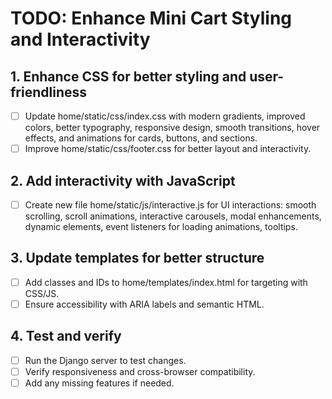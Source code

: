 # TODO: Enhance Mini Cart Styling and Interactivity

## 1. Enhance CSS for better styling and user-friendliness
   - [ ] Update home/static/css/index.css with modern gradients, improved colors, better typography, responsive design, smooth transitions, hover effects, and animations for cards, buttons, and sections.
   - [ ] Improve home/static/css/footer.css for better layout and interactivity.

## 2. Add interactivity with JavaScript
   - [ ] Create new file home/static/js/interactive.js for UI interactions: smooth scrolling, scroll animations, interactive carousels, modal enhancements, dynamic elements, event listeners for loading animations, tooltips.

## 3. Update templates for better structure
   - [ ] Add classes and IDs to home/templates/index.html for targeting with CSS/JS.
   - [ ] Ensure accessibility with ARIA labels and semantic HTML.

## 4. Test and verify
   - [ ] Run the Django server to test changes.
   - [ ] Verify responsiveness and cross-browser compatibility.
   - [ ] Add any missing features if needed.
